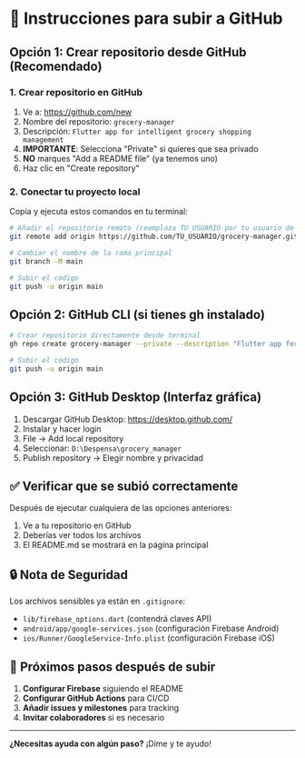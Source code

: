 # 🚀 Instrucciones para subir a GitHub

## Opción 1: Crear repositorio desde GitHub (Recomendado)

### 1. Crear repositorio en GitHub
1. Ve a: https://github.com/new
2. Nombre del repositorio: `grocery-manager`
3. Descripción: `Flutter app for intelligent grocery shopping management`
4. **IMPORTANTE**: Selecciona "Private" si quieres que sea privado
5. **NO** marques "Add a README file" (ya tenemos uno)
6. Haz clic en "Create repository"

### 2. Conectar tu proyecto local
Copia y ejecuta estos comandos en tu terminal:

```bash
# Añadir el repositorio remoto (reemplaza TU_USUARIO por tu usuario de GitHub)
git remote add origin https://github.com/TU_USUARIO/grocery-manager.git

# Cambiar el nombre de la rama principal
git branch -M main

# Subir el código
git push -u origin main
```

## Opción 2: GitHub CLI (si tienes gh instalado)

```bash
# Crear repositorio directamente desde terminal
gh repo create grocery-manager --private --description "Flutter app for intelligent grocery shopping management"

# Subir el código
git push -u origin main
```

## Opción 3: GitHub Desktop (Interfaz gráfica)

1. Descargar GitHub Desktop: https://desktop.github.com/
2. Instalar y hacer login
3. File → Add local repository
4. Seleccionar: `D:\Despensa\grocery_manager`
5. Publish repository → Elegir nombre y privacidad

## ✅ Verificar que se subió correctamente

Después de ejecutar cualquiera de las opciones anteriores:
1. Ve a tu repositorio en GitHub
2. Deberías ver todos los archivos
3. El README.md se mostrará en la página principal

## 🔒 Nota de Seguridad

Los archivos sensibles ya están en `.gitignore`:
- `lib/firebase_options.dart` (contendrá claves API)
- `android/app/google-services.json` (configuración Firebase Android)
- `ios/Runner/GoogleService-Info.plist` (configuración Firebase iOS)

## 🎯 Próximos pasos después de subir

1. **Configurar Firebase** siguiendo el README
2. **Configurar GitHub Actions** para CI/CD
3. **Añadir issues y milestones** para tracking
4. **Invitar colaboradores** si es necesario

---

**¿Necesitas ayuda con algún paso?** ¡Dime y te ayudo!